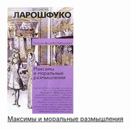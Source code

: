 ![](Максимы%20и%20моральные%20размышления.jpg)  
[Максимы и моральные размышления](Максимы%20и%20моральные%20размышления)
